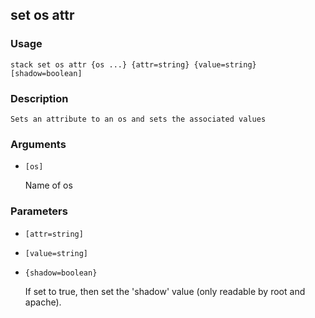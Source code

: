 ## set os attr

### Usage

`stack set os attr {os ...} {attr=string} {value=string} [shadow=boolean]`

### Description


	Sets an attribute to an os and sets the associated values

	

### Arguments

* `[os]`

   Name of os


### Parameters
* `[attr=string]`
* `[value=string]`
* `{shadow=boolean}`

   If set to true, then set the 'shadow' value (only readable by root
	and apache).


